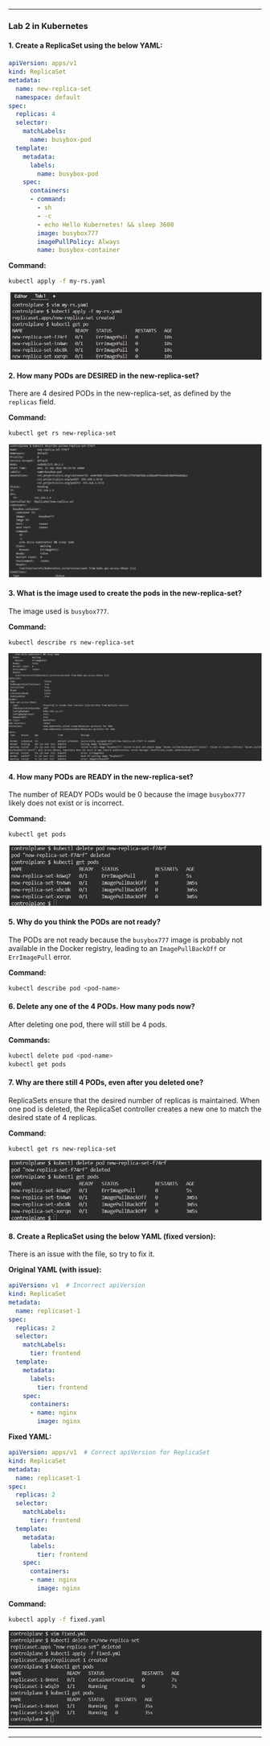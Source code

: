
---

### Lab 2 in Kubernetes

#### 1. Create a ReplicaSet using the below YAML:
```yaml
apiVersion: apps/v1
kind: ReplicaSet
metadata:
  name: new-replica-set
  namespace: default
spec:
  replicas: 4
  selector:
    matchLabels:
      name: busybox-pod
  template:
    metadata:
      labels:
        name: busybox-pod
    spec:
      containers:
      - command:
        - sh
        - -c
        - echo Hello Kubernetes! && sleep 3600
        image: busybox777
        imagePullPolicy: Always
        name: busybox-container
```
**Command:**
```bash
kubectl apply -f my-rs.yaml
```
![ReplicaSet Creation](https://github.com/omaRouby/ORANGE-k8s-labs/blob/main/lab-2/images/21.png)

#### 2. How many PODs are DESIRED in the new-replica-set?
There are 4 desired PODs in the new-replica-set, as defined by the `replicas` field.

**Command:**
```bash
kubectl get rs new-replica-set
```
![Desired Pods](https://github.com/omaRouby/ORANGE-k8s-labs/blob/main/lab-2/images/22.png)

#### 3. What is the image used to create the pods in the new-replica-set?
The image used is `busybox777`.

**Command:**
```bash
kubectl describe rs new-replica-set
```
![Image Used](https://github.com/omaRouby/ORANGE-k8s-labs/blob/main/lab-2/images/23.png)

#### 4. How many PODs are READY in the new-replica-set?
The number of READY PODs would be 0 because the image `busybox777` likely does not exist or is incorrect.

**Command:**
```bash
kubectl get pods
```
![Ready Pods](https://github.com/omaRouby/ORANGE-k8s-labs/blob/main/lab-2/images/24.png)

#### 5. Why do you think the PODs are not ready?
The PODs are not ready because the `busybox777` image is probably not available in the Docker registry, leading to an `ImagePullBackOff` or `ErrImagePull` error.

**Command:**
```bash
kubectl describe pod <pod-name>
```

#### 6. Delete any one of the 4 PODs. How many pods now?
After deleting one pod, there will still be 4 pods.

**Commands:**
```bash
kubectl delete pod <pod-name>
kubectl get pods
```

#### 7. Why are there still 4 PODs, even after you deleted one?
ReplicaSets ensure that the desired number of replicas is maintained. When one pod is deleted, the ReplicaSet controller creates a new one to match the desired state of 4 replicas.

**Command:**
```bash
kubectl get rs new-replica-set
```
![ReplicaSet Status](https://github.com/omaRouby/ORANGE-k8s-labs/blob/main/lab-2/images/24.png)

#### 8. Create a ReplicaSet using the below YAML (fixed version):

There is an issue with the file, so try to fix it.

**Original YAML (with issue):**
```yaml
apiVersion: v1  # Incorrect apiVersion
kind: ReplicaSet
metadata:
  name: replicaset-1
spec:
  replicas: 2
  selector:
    matchLabels:
      tier: frontend
  template:
    metadata:
      labels:
        tier: frontend
    spec:
      containers:
      - name: nginx
        image: nginx
```

**Fixed YAML:**
```yaml
apiVersion: apps/v1  # Correct apiVersion for ReplicaSet
kind: ReplicaSet
metadata:
  name: replicaset-1
spec:
  replicas: 2
  selector:
    matchLabels:
      tier: frontend
  template:
    metadata:
      labels:
        tier: frontend
    spec:
      containers:
      - name: nginx
        image: nginx
```
**Command:**
```bash
kubectl apply -f fixed.yaml
```
![Fixed ReplicaSet](https://github.com/omaRouby/ORANGE-k8s-labs/blob/main/lab-2/images/25.png)

---
